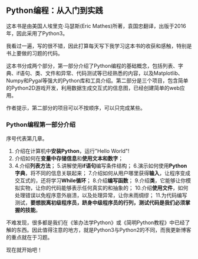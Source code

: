 ## Python编程：从入门到实践
这本书是由美国人埃里克·马瑟斯(Eric Mathes)所著，袁国忠翻译，出版于2016年，因此采用了Python3。

我看过一遍，写的很不错，因此打算每天写下我学习这本书的收获和感触，特别是书上要做的习题的代码。

这本书分成两个部分，第一部分介绍了Python编程的基础概念，包括列表、字典、if语句、类、文件和异常、代码测试等已经熟悉的内容，以及Matplotlib、Numpy和Pygal等强大的Python库和工具介绍。第二部分是三个项目，包含简单的Python2D游戏开发，利用数据生成交互式的信息图，已经创建简单的web应用。

作者提示，第二部分的项目可以不按顺序，可以只完成某些。

### Python编程第一部分介绍
序号代表第几章。

1. 介绍在计算机中**安装Python**，运行"Hello World"!
2. 介绍如何在**变量中存储信息**和**使用文本和数字**；
3. 4.介绍**列表方法**；
5.讲解使用**if语句**编写条件结构；
6.演示如何使用**Python字典**，将不同的信息关联起来；
7.介绍如何从用户哪里获得**输入**，让程序变成交互式的，还将学习**While循环**；
8.介绍**编写函数**；
9.介绍**类**，它能够让你模拟实物，让你的代码能够表示任何真实的和抽象的；
10.介绍**使用文件**，如何处理错误以免程序意外崩溃，以及处理异常，让你未雨绸缪；
11.为代码编写测试，**要想脱离初级程序员，跻身中级程序员的行列，测试代码是我们必须掌握的技能**。

不难发现，很多都是我们在《笨办法学Python》或《简明Python教程》中已经了解的东西。因此值得注意的地方，就是Python3与Python2的不同，而我更新博客的重点就在于习题。

现在就开始吧！